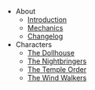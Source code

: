   - About
      - [Introduction](README.md)  
      - [Mechanics](mechanics.md)
      - [Changelog](CHANGELOG.md)
  - Characters
      - [The Dollhouse](the-dollhouse.md)
      - [The Nightbringers](the-nightbringers.md)
      - [The Temple Order](the-temple-order.md)
      - [The Wind Walkers](the-wind-walkers.md)
